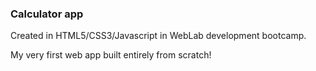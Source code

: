 ### Calculator app 

Created in HTML5/CSS3/Javascript in WebLab development bootcamp.

My very first web app built entirely from scratch!
